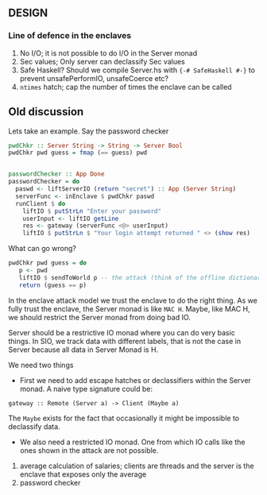 ## DESIGN

### Line of defence in the enclaves

1. No I/O; it is not possible to do I/O in the Server monad
2. Sec values; Only server can declassify Sec values
3. Safe Haskell? Should we compile Server.hs with `{-# SafeHaskell #-}` to prevent unsafePerformIO, unsafeCoerce etc?
4. `ntimes` hatch; cap the number of times the enclave can be called

## Old discussion

Lets take an example. Say the password checker

```haskell
pwdChkr :: Server String -> String -> Server Bool
pwdChkr pwd guess = fmap (== guess) pwd


passwordChecker :: App Done
passwordChecker = do
  paswd <- liftServerIO (return "secret") :: App (Server String)
  serverFunc <- inEnclave $ pwdChkr paswd
  runClient $ do
    liftIO $ putStrLn "Enter your password"
    userInput <- liftIO getLine
    res <- gateway (serverFunc <@> userInput)
    liftIO $ putStrLn $ "Your login attempt returned " <> (show res)
```

What can go wrong?

```haskell
pwdChkr pwd guess = do
   p <- pwd
   liftIO $ sendToWorld p -- the attack (think of the offline dictionary attack)
   return (guess == p)
```

In the enclave attack model we trust the enclave to do the right thing. As we fully trust the enclave, the Server monad is like `MAC H`. Maybe, like MAC H, we should restrict the Server monad from doing bad IO.

Server should be a restrictive IO monad where you can do very basic things. In SIO, we track data with different labels, that is not the case in Server because all data in 
Server Monad is H.

We need two things
- First we need to add escape hatches or declassifiers within the Server monad. A naive type signature could be:

```
gateway :: Remote (Server a) -> Client (Maybe a)
```

 The `Maybe` exists for the fact that occasionally it might be impossible to declassify data.
 
- We also need a restricted IO monad. One from which IO calls like the ones shown in the attack are not possible.



1. average calculation of salaries; clients are threads and the server is the enclave that exposes only the average
2. password checker
